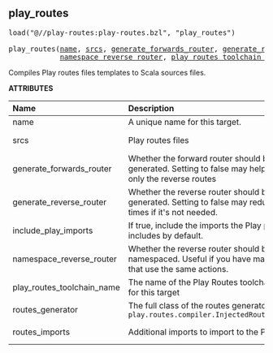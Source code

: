 <!-- Generated with Stardoc: http://skydoc.bazel.build -->



<a id="play_routes"></a>

## play_routes

<pre>
load("@//play-routes:play-routes.bzl", "play_routes")

play_routes(<a href="#play_routes-name">name</a>, <a href="#play_routes-srcs">srcs</a>, <a href="#play_routes-generate_forwards_router">generate_forwards_router</a>, <a href="#play_routes-generate_reverse_router">generate_reverse_router</a>, <a href="#play_routes-include_play_imports">include_play_imports</a>,
            <a href="#play_routes-namespace_reverse_router">namespace_reverse_router</a>, <a href="#play_routes-play_routes_toolchain_name">play_routes_toolchain_name</a>, <a href="#play_routes-routes_generator">routes_generator</a>, <a href="#play_routes-routes_imports">routes_imports</a>)
</pre>

Compiles Play routes files templates to Scala sources files.

**ATTRIBUTES**


| Name  | Description | Type | Mandatory | Default |
| :------------- | :------------- | :------------- | :------------- | :------------- |
| <a id="play_routes-name"></a>name |  A unique name for this target.   | <a href="https://bazel.build/concepts/labels#target-names">Name</a> | required |  |
| <a id="play_routes-srcs"></a>srcs |  Play routes files   | <a href="https://bazel.build/concepts/labels">List of labels</a> | required |  |
| <a id="play_routes-generate_forwards_router"></a>generate_forwards_router |  Whether the forward router should be generated. Setting to false may help generate only the reverse routes   | Boolean | optional |  `True`  |
| <a id="play_routes-generate_reverse_router"></a>generate_reverse_router |  Whether the reverse router should be generated. Setting to false may reduce compile times if it's not needed.   | Boolean | optional |  `False`  |
| <a id="play_routes-include_play_imports"></a>include_play_imports |  If true, include the imports the Play project includes by default.   | Boolean | optional |  `False`  |
| <a id="play_routes-namespace_reverse_router"></a>namespace_reverse_router |  Whether the reverse router should be namespaced. Useful if you have many routers that use the same actions.   | Boolean | optional |  `False`  |
| <a id="play_routes-play_routes_toolchain_name"></a>play_routes_toolchain_name |  The name of the Play Routes toolchain to use for this target   | String | optional |  `""`  |
| <a id="play_routes-routes_generator"></a>routes_generator |  The full class of the routes generator, e.g., `play.routes.compiler.InjectedRoutesGenerator`   | String | optional |  `""`  |
| <a id="play_routes-routes_imports"></a>routes_imports |  Additional imports to import to the Play routes   | List of strings | optional |  `[]`  |


